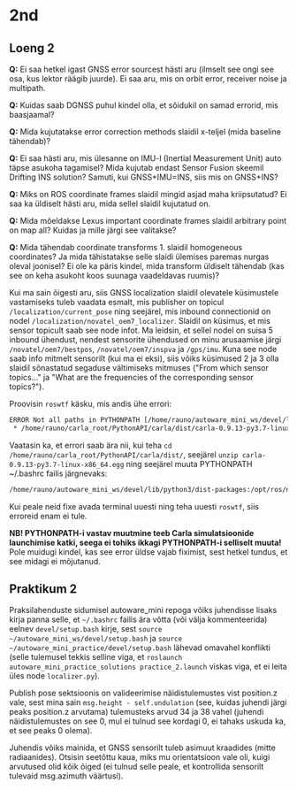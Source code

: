 # 2nd

## Loeng 2

**Q:** Ei saa hetkel igast GNSS error sourcest hästi aru (ilmselt see ongi see osa, kus lektor räägib juurde). Ei saa aru, mis on orbit error, receiver noise ja multipath.

**Q:** Kuidas saab DGNSS puhul kindel olla, et sõidukil on samad errorid, mis baasjaamal?

**Q:** Mida kujutatakse error correction methods slaidil x-teljel (mida baseline tähendab)?

**Q:** Ei saa hästi aru, mis ülesanne on IMU-l (Inertial Measurement Unit) auto täpse asukoha tagamisel? Mida kujutab endast Sensor Fusion skeemil Drifting INS solution? Samuti, kui GNSS+IMU=INS, siis mis on GNSS+INS?

**Q:** Miks on ROS coordinate frames slaidil mingid asjad maha kriipsutatud? Ei saa ka üldiselt hästi aru, mida sellel slaidil kujutatud on.

**Q:** Mida mõeldakse Lexus important coordinate frames slaidil arbitrary point on map all? Kuidas ja mille järgi see valitakse?

**Q:** Mida tähendab coordinate transforms 1. slaidil homogeneous coordinates? Ja mida tähistatakse selle slaidi ülemises paremas nurgas oleval joonisel? Ei ole ka päris kindel, mida transform üldiselt tähendab (kas see on keha asukoht koos suunaga vaadeldavas ruumis)?

Kui ma sain õigesti aru, siis GNSS localization slaidil olevatele küsimustele vastamiseks tuleb vaadata esmalt, mis publisher on topicul `/localization/current_pose` ning seejärel, mis inbound connectionid on nodel `/localization/novatel_oem7_localizer`. Slaidil on küsimus, et mis sensor topicult saab see node infot. Ma leidsin, et sellel nodel on suisa 5 inbound ühendust, nendest sensorite ühendused on minu arusaamise järgi `/novatel/oem7/bestpos`, `/novatel/oem7/inspva` ja `/gps/imu`. Kuna see node saab info mitmelt sensorilt (kui ma ei eksi), siis võiks küsimused 2 ja 3 olla slaidil sõnastatud segaduse vältimiseks mitmuses ("From which sensor topics..." ja "What are the frequencies of the corresponding sensor topics?").

Proovisin `roswtf` käsku, mis andis ühe errori:

```  txt
ERROR Not all paths in PYTHONPATH [/home/rauno/autoware_mini_ws/devel/lib/python3/dist-packages:/opt/ros/noetic/lib/python3/dist-packages:/home/rauno/carla_root/PythonAPI/carla/dist/carla-0.9.13-py3.7-linux-x86_64.egg:/home/rauno/carla_root/PythonAPI/carla/agents:/home/rauno/carla_root/PythonAPI/carla] point to a directory:
 * /home/rauno/carla_root/PythonAPI/carla/dist/carla-0.9.13-py3.7-linux-x86_64.egg
```

Vaatasin ka, et errori saab ära nii, kui teha `cd /home/rauno/carla_root/PythonAPI/carla/dist/`, seejärel `unzip carla-0.9.13-py3.7-linux-x86_64.egg` ning seejärel muuta PYTHONPATH ~/.bashrc failis järgnevaks:

``` txt
/home/rauno/autoware_mini_ws/devel/lib/python3/dist-packages:/opt/ros/noetic/lib/python3/dist-packages:/home/rauno/carla_root/PythonAPI/carla/dist/carla-0.9.13-py3.7-linux-x86_64.egg:/home/rauno/carla_root/PythonAPI/carla/agents:/home/rauno/carla_root/PythonAPI/carla
```

Kui peale neid fixe avada terminal uuesti ning teha uuesti `roswtf`, siis erroreid enam ei tule.

**NB! PYTHONPATH-i vastav muutmine teeb Carla simulatsioonide launchimise katki, seega ei tohiks ikkagi PYTHONPATH-i selliselt muuta!**  Pole muidugi kindel, kas see error üldse vajab fiximist, sest hetkel tundus, et see midagi ei mõjutanud.

## Praktikum 2

Praksilahenduste sidumisel autoware_mini repoga võiks juhendisse lisaks kirja panna selle, et `~/.bashrc` failis ära võtta (või välja kommenteerida) eelnev `devel/setup.bash` kirje, sest `source ~/autoware_mini_ws/devel/setup.bash` ja `source ~/autoware_mini_practice/devel/setup.bash` lähevad omavahel konflikti (selle tulemusel tekkis selline viga, et `roslaunch autoware_mini_practice_solutions practice_2.launch` viskas viga, et ei leita üles node `localizer.py`).

Publish pose sektsioonis on valideerimise näidistulemustes vist position.z vale, sest mina sain `msg.height - self.undulation` (see, kuidas juhendi järgi peaks position.z arvutama) tulemusteks arvud 34 ja 38 vahel (juhendi näidistulemustes on see 0, mul ei tulnud see kordagi 0, ei tahaks uskuda ka, et see peaks 0 olema).

Juhendis võiks mainida, et GNSS sensorilt tuleb asimuut kraadides (mitte radiaanides). Otsisin seetõttu kaua, miks mu orientatsioon vale oli, kuigi arvutused olid kõik õiged (ei tulnud selle peale, et kontrollida sensorilt tulevaid msg.azimuth väärtusi).
